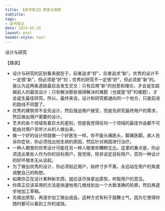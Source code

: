```yaml
---
title: 【读书笔记】黑客与画家
subtitle: 
tags: 
- 读书笔记
date: 2024-05-20
layout: post
header-style: text
---
```



设计与研究

【摘录】

- 设计与研究的区别看来就在于，前者追求“好”，后者追求“新”。优秀的设计不一定很“新”，但必须是“好”的；优秀的研究不一定很“好”，但必须是“新”的。我认为这两条道路最后会发生交叉：只有应用“新”的创意和理论，才会诞生超越前人的最佳设计；只有解决那些值得解决的难题（也就是“好”的难题），才会诞生最佳研究。所以，最终来说，设计和研究都通向同一个地方，只是前进的路线不同罢了。
- 优秀的建筑师不会先设计，然后强迫用户接受，而是先研究最终用户的需求，然后做出用户需要的设计。
- 艺术的各个领域有着巨大的差别，但是我觉得任何一个领域的最佳作品都不可能由对用户言听计从的人做出来。
- 做一个好的设计师就像一个好医生一样。你不能头痛医头，脚痛医脚。病人告诉你症状，你必须找出他生病的原因，然后针对病因进行治疗。
- 一种人眼里的优秀设计可能在另一种人眼里却糟糕无比。这里的重点是，你必须选出某些人作为你的目标用户。我觉得，除非设定目标用户，否则一种设计的好坏根本无从谈起。
- 为了做出优秀的设计，你必须贴近用户，始终寸步不离，永远站在用户的角度调整自己的构想。
- 如果你正在设计某种新东西，就应该尽快拿出原型，听取用户的意见。
- 你真正应该采用的方法是快速地用几根线划出一个大致准确的轮廓，然后再逐步地加工草稿。
- 先做出原型，再逐步加工做出成品，这种方式有利于鼓舞士气，因为它使得你随时都可以看到工作的成效。